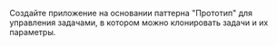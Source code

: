 Создайте приложение на основании паттерна "Прототип" для управления задачами, в котором можно клонировать задачи и их параметры.